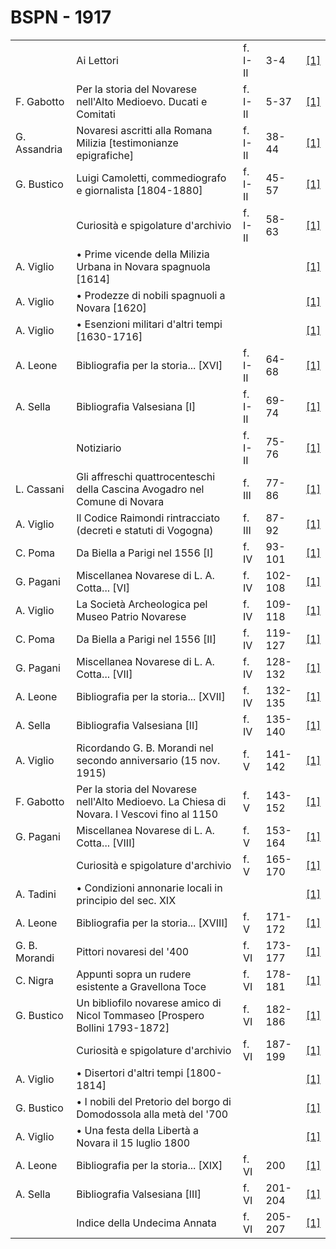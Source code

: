 # BSPN - 1917

<table>
    <tr>
        <td></td>
        <td>Ai Lettori</td>
        <td>f. I-II</td>
        <td>3-4</td>
        <td><a href="https://en.calameo.com/read/0072607353baf96d7ac00">[1]</a></td>
    </tr>
    <tr>
        <td>F. Gabotto</td>
        <td>Per la storia del Novarese nell'Alto Medioevo. Ducati e Comitati</td>
        <td>f. I-II</td>
        <td>5-37</td>
        <td><a href="https://en.calameo.com/read/0072607353baf96d7ac00">[1]</a></td>
    </tr>
    <tr>
        <td>G. Assandria</td>
        <td>Novaresi ascritti alla Romana Milizia [testimonianze epigrafiche]</td>
        <td>f. I-II</td>
        <td>38-44</td>
        <td><a href="https://en.calameo.com/read/0072607353baf96d7ac00">[1]</a></td>
    </tr>
    <tr>
        <td>G. Bustico</td>
        <td>Luigi Camoletti, commediografo e giornalista [1804-1880]</td>
        <td>f. I-II</td>
        <td>45-57</td>
        <td><a href="https://en.calameo.com/read/0072607353baf96d7ac00">[1]</a></td>
    </tr>
    <tr>
        <td></td>
        <td>Curiosità e spigolature d'archivio</td>
        <td>f. I-II</td>
        <td>58-63</td>
        <td><a href="https://en.calameo.com/read/0072607353baf96d7ac00">[1]</a></td>
    </tr>
    <tr>
        <td>A. Viglio</td>
        <td>• Prime vicende della Milizia Urbana in Novara spagnuola [1614]</td>
        <td></td>
        <td></td>
        <td><a href="https://en.calameo.com/read/0072607353baf96d7ac00">[1]</a></td>
    </tr>
    <tr>
        <td>A. Viglio</td>
        <td>• Prodezze di nobili spagnuoli a Novara [1620]</td>
        <td></td>
        <td></td>
        <td><a href="https://en.calameo.com/read/0072607353baf96d7ac00">[1]</a></td>
    </tr>
    <tr>
        <td>A. Viglio</td>
        <td>• Esenzioni militari d'altri tempi [1630-1716]</td>
        <td></td>
        <td></td>
        <td><a href="https://en.calameo.com/read/0072607353baf96d7ac00">[1]</a></td>
    </tr>
    <tr>
        <td>A. Leone</td>
        <td>Bibliografia per la storia... [XVI]</td>
        <td>f. I-II</td>
        <td>64-68</td>
        <td><a href="https://en.calameo.com/read/0072607353baf96d7ac00">[1]</a></td>
    </tr>
    <tr>
        <td>A. Sella</td>
        <td>Bibliografia Valsesiana [I]</td>
        <td>f. I-II</td>
        <td>69-74</td>
        <td><a href="https://en.calameo.com/read/0072607353baf96d7ac00">[1]</a></td>
    </tr>
    <tr>
        <td></td>
        <td>Notiziario</td>
        <td>f. I-II</td>
        <td>75-76</td>
        <td><a href="https://en.calameo.com/read/0072607353baf96d7ac00">[1]</a></td>
    </tr>
    <tr>
        <td>L. Cassani</td>
        <td>Gli affreschi quattrocenteschi della Cascina Avogadro nel Comune di Novara</td>
        <td>f. III</td>
        <td>77-86</td>
        <td><a href="https://en.calameo.com/read/007260735c2427563c8ae">[1]</a></td>
    </tr>
    <tr>
        <td>A. Viglio</td>
        <td>Il Codice Raimondi rintracciato (decreti e statuti di Vogogna)</td>
        <td>f. III</td>
        <td>87-92</td>
        <td><a href="https://en.calameo.com/read/007260735c2427563c8ae">[1]</a></td>
    </tr>
    <tr>
        <td>C. Poma</td>
        <td>Da Biella a Parigi nel 1556 [I]</td>
        <td>f. IV</td>
        <td>93-101</td>
        <td><a href="https://en.calameo.com/read/00726073591bd1b6ba94e">[1]</a></td>
    </tr>
    <tr>
        <td>G. Pagani</td>
        <td>Miscellanea Novarese di L. A. Cotta... [VI]</td>
        <td>f. IV</td>
        <td>102-108</td>
        <td><a href="https://en.calameo.com/read/00726073591bd1b6ba94e">[1]</a></td>
    </tr>
    <tr>
        <td>A. Viglio</td>
        <td>La Società Archeologica pel Museo Patrio Novarese</td>
        <td>f. IV</td>
        <td>109-118</td>
        <td><a href="https://en.calameo.com/read/00726073591bd1b6ba94e">[1]</a></td>
    </tr>
    <tr>
        <td>C. Poma</td>
        <td>Da Biella a Parigi nel 1556 [II]</td>
        <td>f. IV</td>
        <td>119-127</td>
        <td><a href="https://en.calameo.com/read/00726073591bd1b6ba94e">[1]</a></td>
    </tr>
    <tr>
        <td>G. Pagani</td>
        <td>Miscellanea Novarese di L. A. Cotta... [VII]</td>
        <td>f. IV</td>
        <td>128-132</td>
        <td><a href="https://en.calameo.com/read/00726073591bd1b6ba94e">[1]</a></td>
    </tr>
    <tr>
        <td>A. Leone</td>
        <td>Bibliografia per la storia... [XVII]</td>
        <td>f. IV</td>
        <td>132-135</td>
        <td><a href="https://en.calameo.com/read/00726073591bd1b6ba94e">[1]</a></td>
    </tr>
    <tr>
        <td>A. Sella</td>
        <td>Bibliografia Valsesiana [II]</td>
        <td>f. IV</td>
        <td>135-140</td>
        <td><a href="https://en.calameo.com/read/00726073591bd1b6ba94e">[1]</a></td>
    </tr>
    <tr>
        <td>A. Viglio</td>
        <td>Ricordando G. B. Morandi nel secondo anniversario (15 nov. 1915)</td>
        <td>f. V</td>
        <td>141-142</td>
        <td><a href="https://en.calameo.com/read/00726073527afd25171b6">[1]</a></td>
    </tr>
    <tr>
        <td>F. Gabotto</td>
        <td>Per la storia del Novarese nell'Alto Medioevo. La Chiesa di Novara. I Vescovi fino al 1150</td>
        <td>f. V</td>
        <td>143-152</td>
        <td><a href="https://en.calameo.com/read/00726073527afd25171b6">[1]</a></td>
    </tr>
    <tr>
        <td>G. Pagani</td>
        <td>Miscellanea Novarese di L. A. Cotta... [VIII]</td>
        <td>f. V</td>
        <td>153-164</td>
        <td><a href="https://en.calameo.com/read/00726073527afd25171b6">[1]</a></td>
    </tr>
    <tr>
        <td></td>
        <td>Curiosità e spigolature d'archivio</td>
        <td>f. V</td>
        <td>165-170</td>
        <td><a href="https://en.calameo.com/read/00726073527afd25171b6">[1]</a></td>
    </tr>
    <tr>
        <td>A. Tadini</td>
        <td>• Condizioni annonarie locali in principio del sec. XIX</td>
        <td></td>
        <td></td>
        <td><a href="https://en.calameo.com/read/00726073527afd25171b6">[1]</a></td>
    </tr>
    <tr>
        <td>A. Leone</td>
        <td>Bibliografia per la storia... [XVIII]</td>
        <td>f. V</td>
        <td>171-172</td>
        <td><a href="https://en.calameo.com/read/00726073527afd25171b6">[1]</a></td>
    </tr>
    <tr>
        <td>G. B. Morandi</td>
        <td>Pittori novaresi del '400</td>
        <td>f. VI</td>
        <td>173-177</td>
        <td><a href="https://en.calameo.com/read/0072607355e96947f86fc">[1]</a></td>
    </tr>
    <tr>
        <td>C. Nigra</td>
        <td>Appunti sopra un rudere esistente a Gravellona Toce</td>
        <td>f. VI</td>
        <td>178-181</td>
        <td><a href="https://en.calameo.com/read/0072607355e96947f86fc">[1]</a></td>
    </tr>
    <tr>
        <td>G. Bustico</td>
        <td>Un bibliofilo novarese amico di Nicol Tommaseo [Prospero Bollini 1793-1872]</td>
        <td>f. VI</td>
        <td>182-186</td>
        <td><a href="https://en.calameo.com/read/0072607355e96947f86fc">[1]</a></td>
    </tr>
    <tr>
        <td></td>
        <td>Curiosità e spigolature d'archivio</td>
        <td>f. VI</td>
        <td>187-199</td>
        <td><a href="https://en.calameo.com/read/0072607355e96947f86fc">[1]</a></td>
    </tr>
    <tr>
        <td>A. Viglio</td>
        <td>• Disertori d'altri tempi [1800-1814]</td>
        <td></td>
        <td></td>
        <td><a href="https://en.calameo.com/read/0072607355e96947f86fc">[1]</a></td>
    </tr>
    <tr>
        <td>G. Bustico</td>
        <td>• I nobili del Pretorio del borgo di Domodossola alla metà del '700</td>
        <td></td>
        <td></td>
        <td><a href="https://en.calameo.com/read/0072607355e96947f86fc">[1]</a></td>
    </tr>
    <tr>
        <td>A. Viglio</td>
        <td>• Una festa della Libertà a Novara il 15 luglio 1800</td>
        <td></td>
        <td></td>
        <td><a href="https://en.calameo.com/read/0072607355e96947f86fc">[1]</a></td>
    </tr>
    <tr>
        <td>A. Leone</td>
        <td>Bibliografia per la storia... [XIX]</td>
        <td>f. VI</td>
        <td>200</td>
        <td><a href="https://en.calameo.com/read/0072607355e96947f86fc">[1]</a></td>
    </tr>
    <tr>
        <td>A. Sella</td>
        <td>Bibliografia Valsesiana [III]</td>
        <td>f. VI</td>
        <td>201-204</td>
        <td><a href="https://en.calameo.com/read/0072607355e96947f86fc">[1]</a></td>
    </tr>
    <tr>
        <td></td>
        <td>Indice della Undecima Annata</td>
        <td>f. VI</td>
        <td>205-207</td>
        <td><a href="https://en.calameo.com/read/0072607355e96947f86fc">[1]</a></td>
    </tr>
</table>